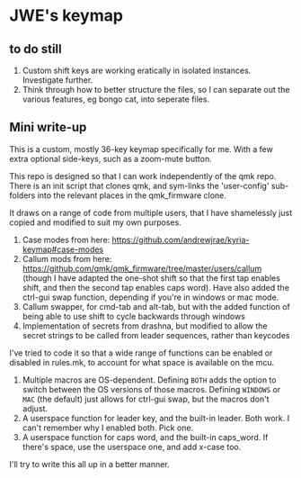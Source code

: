 # JWE's keymap

## to do still

1. Custom shift keys are working eratically in isolated instances. Investigate further.
2. Think through how to better structure the files, so I can separate out the various features, eg bongo cat, into seperate files.

## Mini write-up
This is a custom, mostly 36-key keymap specifically for me. With a few extra optional side-keys, such as a zoom-mute button.

This repo is designed so that I can work independently of the qmk repo. There is an init script that clones qmk, and sym-links the 'user-config' sub-folders into the relevant places in the qmk_firmware clone.

It draws on a range of code from multiple users, that I have shamelessly just copied and modified to suit my own purposes.

1. Case modes from here: https://github.com/andrewjrae/kyria-keymap#case-modes
2. Callum mods from here: https://github.com/qmk/qmk_firmware/tree/master/users/callum (though I have adapted the one-shot shift so that the first tap enables shift, and then the second tap enables caps word). Have also added the ctrl-gui swap function, depending if you're in windows or mac mode.
3. Callum swapper, for cmd-tab and alt-tab, but with the added function of being able to use shift to cycle backwards through windows
4. Implementation of secrets from drashna, but modified to allow the secret strings to be called from leader sequences, rather than keycodes

I've tried to code it so that a wide range of functions can be enabled or disabled in rules.mk, to account for what space is available on the mcu. 

1. Multiple macros are OS-dependent. Defining `BOTH` adds the option to switch between the OS versions of those macros. Defining `WINDOWS` or `MAC` (the default) just allows for ctrl-gui swap, but the macros don't adjust.
2. A userspace function for leader key, and the built-in leader. Both work. I can't remember why I enabled both. Pick one.
3. A userspace function for caps word, and the built-in caps_word. If there's space, use the userspace one, and add x-case too. 


I'll try to write this all up in a better manner.

